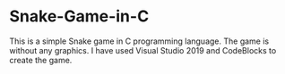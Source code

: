 # Snake-Game-in-C
This is a simple Snake game in C programming language. 
The game is without any graphics. 
I have used Visual Studio 2019 and CodeBlocks to create the game.
